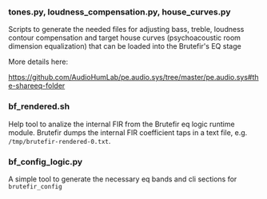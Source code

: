 ### tones.py, loudness_compensation.py, house_curves.py

Scripts to generate the needed files for adjusting bass, treble, loudness contour compensation and target house curves (psychoacoustic room dimension equalization) that can be loaded into the Brutefir's EQ stage

More details here:

https://github.com/AudioHumLab/pe.audio.sys/tree/master/pe.audio.sys#the-shareeq-folder


### bf_rendered.sh

Help tool to analize the internal FIR from the Brutefir eq logic runtime module. Brutefir dumps the internal FIR coefficient taps in a text file, e.g. `/tmp/brutefir-rendered-0.txt`.

    
### bf_config_logic.py

A simple tool to generate the necessary eq bands and cli sections for `brutefir_config`
